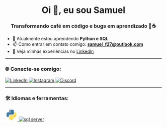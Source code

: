 <h1 align="center">Oi 👋, eu sou Samuel</h1>
<h3 align="center">Transformando café em código e bugs em aprendizado 🚀☕</h3>

- 🌱 Atualmente estou aprendendo **Python e SQL**
- 📫 Como entrar em contato comigo: **samuel_f27@outlook.com**
- 📄 Veja minhas experiências no [LinkedIn](https://www.linkedin.com/in/samuel-ferreira27/)

---

<h3 align="left">🌐 Conecte-se comigo:</h3>
<p align="left">
<a href="https://www.linkedin.com/in/samuel-ferreira27/" target="_blank">
  <img align="center" src="https://raw.githubusercontent.com/rahuldkjain/github-profile-readme-generator/master/src/images/icons/Social/linked-in-alt.svg" alt="LinkedIn" height="30" width="40"/>
</a>
<a href="https://instagram.com/samuuka_zs" target="_blank">
  <img align="center" src="https://raw.githubusercontent.com/rahuldkjain/github-profile-readme-generator/master/src/images/icons/Social/instagram.svg" alt="Instagram" height="30" width="40"/>
</a>
<a href="https://discord.com/users/samuuka_zs" target="_blank">
  <img align="center" src="https://raw.githubusercontent.com/rahuldkjain/github-profile-readme-generator/master/src/images/icons/Social/discord.svg" alt="Discord" height="30" width="40"/>
</a>
</p>

---

<h3 align="left">🛠️ Idiomas e ferramentas:</h3>
<p align="left">
  <a href="https://www.python.org" target="_blank" rel="noreferrer">
    <img src="https://raw.githubusercontent.com/devicons/devicon/master/icons/python/python-original.svg" alt="python" width="40" height="40"/>
  </a>
  <a href="https://www.microsoft.com/en-us/sql-server" target="_blank" rel="noreferrer">
    <img src="https://www.svgrepo.com/show/303229/microsoft-sql-server-logo.svg" alt="sql server" width="40" height="40"/>
  </a>
  <a href="https://www.w3.org/html/" target="_blank" rel="noreferrer">
    <i
